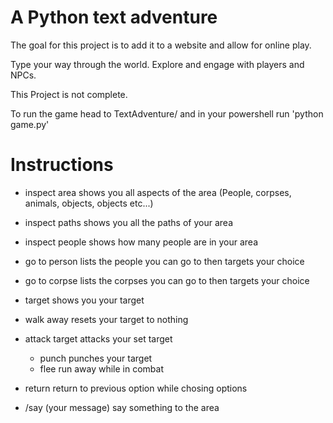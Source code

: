 # A Python text adventure

The goal for this project is to add it to a website
and allow for online play.

Type your way through the world. Explore and engage with players and NPCs.

This Project is not complete.

To run the game head to TextAdventure/ and in your powershell run 'python game.py'

# Instructions

- inspect area
shows you all aspects of the area (People, corpses, animals, objects, objects etc...)

- inspect paths
shows you all the paths of your area

- inspect people
shows how many people are in your area

- go to person
lists the people you can go to
then targets your choice

- go to corpse
lists the corpses you can go to
then targets your choice

- target
shows you your target

- walk away
resets your target to nothing

- attack target
attacks your set target
   - punch
   punches your target
   - flee
   run away while in combat

- return
return to previous option while chosing options

- /say (your message)
say something to the area


